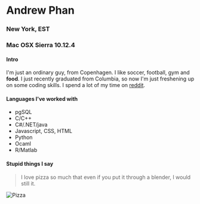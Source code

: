 # Andrew Phan

### 
### New York, EST
### Mac OSX Sierra 10.12.4

#### Intro
I'm just an ordinary guy, from Copenhagen. I like soccer, football, gym and **food**. I just recently graduated from Columbia, so now I'm just freshening up on some coding skills. I spend a lot of my time on [reddit](http://www.reddit.com). 

#### Languages I've worked with
* pgSQL
* C/C++
* C#/.NET/java
* Javascript, CSS, HTML
* Python
* Ocaml
* R/Matlab

#### Stupid things I say
> I love pizza so much that even if you put it through a blender,
> I would still it.


![Pizza](https://dyn0.media.forbiddenplanet.com/products/0001_lF3hcFy.jpg.jpg)
